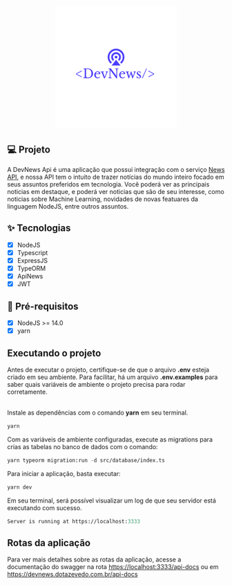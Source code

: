 <h1 align="center">
  <img alt="DevNews" height="280" title="DevNews" src=".github/images/logo.png" />
</h1>

## 💻 Projeto

A DevNews Api é uma aplicação que possui integração com o serviço <a href="https://newsapi.org">News API</a>, e nossa API tem o intuito de trazer notícias do mundo inteiro focado em seus assuntos preferidos em tecnologia. Você poderá ver as principais noticias em destaque, e poderá ver noticias que são de seu interesse, como noticias sobre Machine Learning, novidades de novas featuares da linguagem NodeJS, entre outros assuntos.

## ✨ Tecnologias

- [x] NodeJS
- [x] Typescript
- [x] ExpressJS
- [x] TypeORM
- [x] ApiNews
- [x] JWT

## 📄 Pré-requisitos

- [x] NodeJS >= 14.0
- [x] yarn

## Executando o projeto

Antes de executar o projeto, certifique-se de que o arquivo **.env** esteja criado em seu ambiente. Para facilitar, há um arquivo **.env.examples** para saber quais variáveis de ambiente o projeto precisa para rodar corretamente.
<br>
<br>

Instale as dependências com o comando **yarn** em seu terminal.
```cl
yarn
```
Com as variáveis de ambiente configuradas, execute as migrations para crias as tabelas no banco de dados com o comando:
```cl
yarn typeorm migration:run -d src/database/index.ts 
```
Para iniciar a aplicação, basta executar:
```cl
yarn dev
```
Em seu terminal, será possível visualizar um log de que seu servidor está executando com sucesso.
```cl
Server is running at https://localhost:3333
```
## Rotas da aplicação

Para ver mais detalhes sobre as rotas da aplicação, acesse a documentação do swagger na rota <a href="http://localhost:3333/api-docs">https://localhost:3333/api-docs</a> ou em <a href="https://devnews.dotazevedo.com.br/api-docs">https://devnews.dotazevedo.com.br/api-docs</a>
